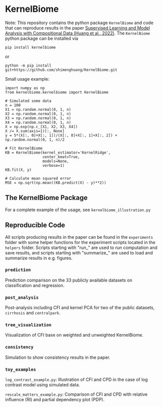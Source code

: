 # KernelBiome

Note: This repository contains the python package `KernelBiome` and code that can reproduce results in the paper [Supervised Learning and Model Analysis with Compositional Data (Huang et al., 2022)](https://arxiv.org/abs/2205.07271). The `KernelBiome` python package can be installed via 

```
pip install kernelbiome
```
or
```
python -m pip install git+https://github.com/shimenghuang/KernelBiome.git
```

Small usage example:

```
import numpy as np
from kernelbiome.kernelbiome import KernelBiome

# Simulated some data
n = 100
X1 = np.random.normal(0, 1, n)
X2 = np.random.normal(0, 1, n)
X3 = np.random.normal(0, 1, n)
X4 = np.random.normal(0, 1, n)
X = np.exp(np.c_[X1, X2, X3, X4])
X /= X.sum(axis=1)[:, None]
y = 5*(X[:, 0]+X[:, 1])/(X[:, 0]+X[:, 1]+X[:, 2]) + np.random.normal(0, 1, n)/2

# Fit KernelBiome
KB = KernelBiome(kernel_estimator='KernelRidge',
                 center_kmat=True,
                 models=None,
                 verbose=1)
KB.fit(X, y)

# Calculate mean squared error
MSE = np.sqrt(np.mean((KB.predict(X) - y)**2))
```

## The KernelBiome Package

For a complete example of the usage, see `kernelbiome_illustration.py`

## Reproducible Code

All scripts producing results in the paper can be found in the `experiments` folder with some helper functions for the experiment scripts located in the `helpers` folder. Scripts starting with "run_" are used to run computation and save results, and scripts starting with "summarize_" are used to load and summarize results in e.g. figures.

### `prediction`

Prediction comparison on the 33 publicly available datasets on classification and regression.

### `post_analysis`

Post-analysis including CFI and kernel PCA for two of the public datasets, `cirrhosis` and `centralpark`.

### `tree_visualization`

Visualization of CFI base on weighted and unweighted KernelBiome.

### `consistency`

Simulation to show consistency results in the paper.

### `toy_examples`

`log_contrast_example.py`: Illustration of CFI and CPD in the case of log contrast model using simulated data.

`rescale_matters_example.py`: Comparison of CFI and CPD with relative influence (RI) and partial dependency plot (PDP).
